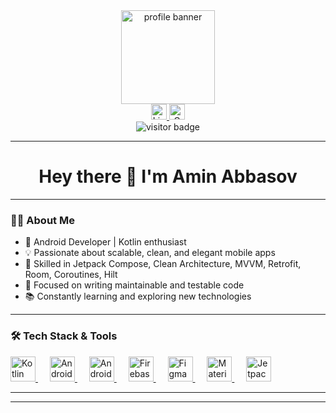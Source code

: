 <div align="center">
  <img height="150" src="https://avatars.mds.yandex.net/i?id=a9f6da9672e2e43db5716cd8939a4b8d_l-4950066-images-thumbs&n=13" alt="profile banner"/>
</div>

<div align="center">
  <a href="https://www.linkedin.com/in/aminabbasov778/">
    <img src="https://img.shields.io/static/v1?message=LinkedIn&logo=linkedin&label=&color=0077B5&logoColor=white&labelColor=&style=for-the-badge" height="25" alt="LinkedIn Badge"/>
  </a>
  <a href="mailto:aminabbasov778@gmail.com">
    <img src="https://img.shields.io/static/v1?message=Gmail&logo=gmail&label=&color=D14836&logoColor=white&labelColor=&style=for-the-badge" height="25" alt="Gmail Badge"/>
  </a>
</div>

<div align="center">
  <img src="https://visitor-badge.laobi.icu/badge?page_id=AminAbbasov778.AminAbbasov778&left_color=navy" alt="visitor badge"/>
</div>

---

<h1 align="center">Hey there 👋 I'm Amin Abbasov</h1>

---

### 👨‍💻 About Me

- 🚀 Android Developer | Kotlin enthusiast  
- 💡 Passionate about scalable, clean, and elegant mobile apps  
- 📱 Skilled in Jetpack Compose, Clean Architecture, MVVM, Retrofit, Room, Coroutines, Hilt  
- 🎯 Focused on writing maintainable and testable code  
- 📚 Constantly learning and exploring new technologies  

---

### 🛠️ Tech Stack & Tools

<div align="left">
  <a href="https://kotlinlang.org/" target="_blank">
    <img src="https://cdn.jsdelivr.net/gh/devicons/devicon/icons/kotlin/kotlin-original.svg" height="40" alt="Kotlin" />
  </a>
  <img width="15"/>
  <a href="https://developer.android.com" target="_blank">
    <img src="https://cdn.jsdelivr.net/gh/devicons/devicon/icons/android/android-original.svg" height="40" alt="Android" />
  </a>
  <img width="15"/>
  <a href="https://developer.android.com/studio" target="_blank">
    <img src="https://cdn.jsdelivr.net/gh/devicons/devicon/icons/androidstudio/androidstudio-original.svg" height="40" alt="Android Studio" />
  </a>
  <img width="15"/>
  <a href="https://firebase.google.com/" target="_blank">
    <img src="https://cdn.jsdelivr.net/gh/devicons/devicon/icons/firebase/firebase-plain-wordmark.svg" height="40" alt="Firebase" />
  </a>
  <img width="15"/>
  <a href="https://figma.com/" target="_blank">
    <img src="https://cdn.jsdelivr.net/gh/devicons/devicon/icons/figma/figma-original.svg" height="40" alt="Figma" />
  </a>
  <img width="15"/>
  <a href="https://m3.material.io/" target="_blank">
    <img src="https://cdn.jsdelivr.net/gh/devicons/devicon/icons/materialui/materialui-original.svg" height="40" alt="Material UI" />
  </a>
  <img width="15"/>
  <a href="https://developer.android.com/jetpack/compose" target="_blank">
    <img src="https://developer.android.com/images/jetpack/compose-hero.svg" height="40" alt="Jetpack Compose" />
  </a>
</div>

---


---
